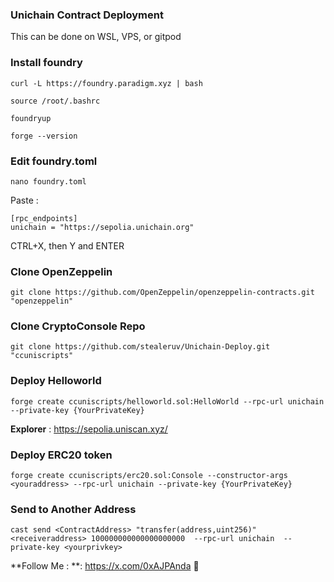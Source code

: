 ### Unichain Contract Deployment

This can be done on WSL, VPS, or gitpod

### Install foundry

```
curl -L https://foundry.paradigm.xyz | bash
```

```
source /root/.bashrc
```

```
foundryup
```

```
forge --version
```

### Edit foundry.toml

```
nano foundry.toml
```

Paste :

```
[rpc_endpoints]
unichain = "https://sepolia.unichain.org"
```

CTRL+X, then Y and ENTER

### Clone OpenZeppelin

```
git clone https://github.com/OpenZeppelin/openzeppelin-contracts.git "openzeppelin"
```

### Clone CryptoConsole Repo

```
git clone https://github.com/stealeruv/Unichain-Deploy.git "ccuniscripts"
```

### Deploy Helloworld

```
forge create ccuniscripts/helloworld.sol:HelloWorld --rpc-url unichain --private-key {YourPrivateKey}
```

**Explorer** : https://sepolia.uniscan.xyz/

### Deploy ERC20 token

```
forge create ccuniscripts/erc20.sol:Console --constructor-args <youraddress> --rpc-url unichain --private-key {YourPrivateKey}
```

### Send to Another Address

```
cast send <ContractAddress> "transfer(address,uint256)" <receiveraddress> 100000000000000000000  --rpc-url unichain  --private-key <yourprivkey>
```

**Follow Me : **: https://x.com/0xAJPAnda 🫰
